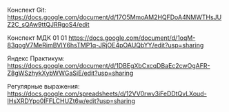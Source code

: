 Конспект Git: https://docs.google.com/document/d/17O5MmoAM2HQFDoA4NMWTHsJUZ2C_sQAw9ttQJRRgoS4/edit

Конспект МДК 01 01 https://docs.google.com/document/d/1oqM-83qogV7MeRimBVlY6hsTMP1q-JRjOE4pOAUQbYY/edit?usp=sharing

Яндекс Практикум: https://docs.google.com/document/d/1DBEgXbCxcqDBaEc2cwOgAFR-Z8gWSzhykXybWWGaSiE/edit?usp=sharing

Регулярные выражения: https://docs.google.com/spreadsheets/d/12VV0rwv3iFeDDtQvLXoud-IHsXRDYpo0IFFLCHUZt6w/edit?usp=sharing
